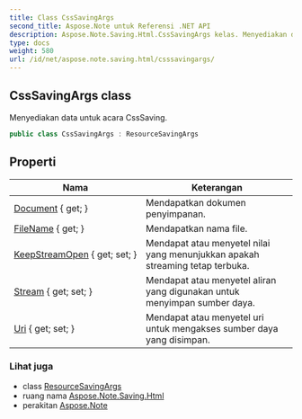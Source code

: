 ```yaml
---
title: Class CssSavingArgs
second_title: Aspose.Note untuk Referensi .NET API
description: Aspose.Note.Saving.Html.CssSavingArgs kelas. Menyediakan data untuk acara CssSaving.
type: docs
weight: 580
url: /id/net/aspose.note.saving.html/csssavingargs/
---
```

## CssSavingArgs class

Menyediakan data untuk acara CssSaving.

```csharp
public class CssSavingArgs : ResourceSavingArgs
```

## Properti

| Nama | Keterangan |
| --- | --- |
| [Document](../../aspose.note.saving.html/resourcesavingargs/document/) { get; } | Mendapatkan dokumen penyimpanan. |
| [FileName](../../aspose.note.saving.html/resourcesavingargs/filename/) { get; } | Mendapatkan nama file. |
| [KeepStreamOpen](../../aspose.note.saving.html/resourcesavingargs/keepstreamopen/) { get; set; } | Mendapat atau menyetel nilai yang menunjukkan apakah streaming tetap terbuka. |
| [Stream](../../aspose.note.saving.html/resourcesavingargs/stream/) { get; set; } | Mendapat atau menyetel aliran yang digunakan untuk menyimpan sumber daya. |
| [Uri](../../aspose.note.saving.html/resourcesavingargs/uri/) { get; set; } | Mendapat atau menyetel uri untuk mengakses sumber daya yang disimpan. |

### Lihat juga

* class [ResourceSavingArgs](../resourcesavingargs/)
* ruang nama [Aspose.Note.Saving.Html](../../aspose.note.saving.html/)
* perakitan [Aspose.Note](../../)


